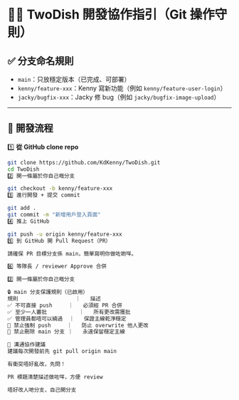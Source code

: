 # 🧑‍💻 TwoDish 開發協作指引（Git 操作守則）

## ✅ 分支命名規則

- `main`：只放穩定版本（已完成、可部署）
- `kenny/feature-xxx`：Kenny 寫新功能（例如 `kenny/feature-user-login`）
- `jacky/bugfix-xxx`：Jacky 修 bug（例如 `jacky/bugfix-image-upload`）

---

## 🔧 開發流程

1️⃣ **從 GitHub clone repo**
```bash
git clone https://github.com/KdKenny/TwoDish.git
cd TwoDish
2️⃣ 開一條屬於你自己嘅分支

git checkout -b kenny/feature-xxx
3️⃣ 進行開發 + 提交 commit

git add .
git commit -m "新增用戶登入頁面"
4️⃣ 推上 GitHub

git push -u origin kenny/feature-xxx
5️⃣ 到 GitHub 開 Pull Request（PR）

請確保 PR 目標分支係 main，簡單寫明你做咗啲咩。

6️⃣ 等隊長 / reviewer Approve 合併

2️⃣ 開一條屬於你自己嘅分支

🔒 main 分支保護規則（已啟用）
規則	                ｜   描述
✅ 不可直接 push	    ｜   必須經 PR 合併
✅ 至少一人審批	      ｜   所有更改需獲批
✅ 管理員都唔可以繞過  ｜	 保證主線乾淨穩定
🚫 禁止強制 push	    ｜   防止 overwrite 他人更改
🚫 禁止刪除 main 分支 ｜   永遠保留穩定主線

💬 溝通協作建議
建議每次開發前先 git pull origin main

有衝突唔好亂改，先問！

PR 標題清楚描述做咗咩，方便 review

唔好改人哋分支，自己開分支
